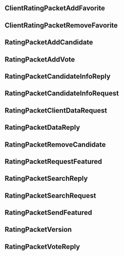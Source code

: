 ## ClientRatingPacketAddFavorite

## ClientRatingPacketRemoveFavorite

## RatingPacketAddCandidate

## RatingPacketAddVote

## RatingPacketCandidateInfoReply

## RatingPacketCandidateInfoRequest

## RatingPacketClientDataRequest

## RatingPacketDataReply

## RatingPacketRemoveCandidate

## RatingPacketRequestFeatured

## RatingPacketSearchReply

## RatingPacketSearchRequest

## RatingPacketSendFeatured

## RatingPacketVersion

## RatingPacketVoteReply